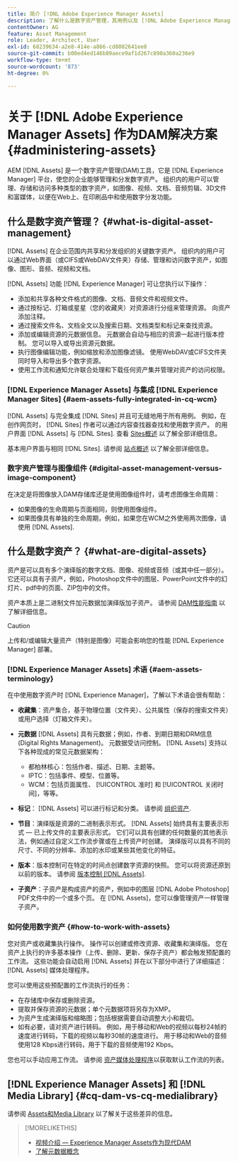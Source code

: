 ```yaml
---
title: 简介 [!DNL Adobe Experience Manager Assets]
description: 了解什么是数字资产管理，其用例以及 [!DNL Adobe Experience Manager Asset] 主动出击。
contentOwner: AG
feature: Asset Management
role: Leader, Architect, User
exl-id: 68239634-a2e8-414e-a866-cd8082641ee8
source-git-commit: b00ed4ed146b89aece9af1d267c890a360a236e9
workflow-type: tm+mt
source-wordcount: '873'
ht-degree: 0%

---
```


# 关于 [!DNL Adobe Experience Manager Assets] 作为DAM解决方案 {#administering-assets}

AEM [!DNL Assets] 是一个数字资产管理(DAM)工具，它是 [!DNL Experience Manager] 平台，使您的企业能够管理和分发数字资产。 组织内的用户可以管理、存储和访问多种类型的数字资产，如图像、视频、文档、音频剪辑、3D文件和富媒体，以便在Web上、在印刷品中和使用数字分发功能。

## 什么是数字资产管理？ {#what-is-digital-asset-management}

[!DNL Assets] 在企业范围内共享和分发组织的关键数字资产。 组织内的用户可以通过Web界面（或CIFS或WebDAV文件夹）存储、管理和访问数字资产，如图像、图形、音频、视频和文档。

[!DNL Assets] 功能 [!DNL Experience Manager] 可让您执行以下操作：

* 添加和共享各种文件格式的图像、文档、音频文件和视频文件。
* 通过按标记、灯箱或星星（您的收藏夹）对资源进行分组来管理资源。 向资产添加注释。
* 通过搜索文件名、文档全文以及搜索日期、文档类型和标记来查找资源。
* 添加或编辑资源的元数据信息。 元数据会自动与相应的资源一起进行版本控制。 您可以导入或导出资源元数据。
* 执行图像编辑功能，例如缩放和添加图像滤镜。 使用WebDAV或CIFS文件夹同时导入和导出多个数字资源。
* 使用工作流和通知允许联合处理和下载任何资产集并管理对资产的访问权限。

### [!DNL Experience Manager Assets] 与集成 [!DNL Experience Manager Sites] {#aem-assets-fully-integrated-in-cq-wcm}

[!DNL Assets] 与完全集成 [!DNL Sites] 并且可无缝地用于所有用例。 例如，在创作网页时， [!DNL Sites] 作者可以通过内容查找器查找和使用数字资产。 的用户界面 [!DNL Assets] 与 [!DNL Sites]. 查看 [Sites概述](/help/sites-authoring/page-authoring.md) 以了解全部详细信息。

基本用户界面与相同 [!DNL Sites]. 请参阅 [站点概述](/help/sites-authoring/page-authoring.md) 以了解全部详细信息。

### 数字资产管理与图像组件 {#digital-asset-management-versus-image-component}

在决定是将图像放入DAM存储库还是使用图像组件时，请考虑图像生命周期：

* 如果图像的生命周期与页面相同，则使用图像组件。
* 如果图像具有单独的生命周期，例如，如果您在WCM之外使用两次图像，请使用 [!DNL Assets].

## 什么是数字资产？ {#what-are-digital-assets}

资产是可以具有多个演绎版的数字文档、图像、视频或音频（或其中任一部分）。 它还可以具有子资产，例如，Photoshop文件中的图层、PowerPoint文件中的幻灯片、pdf中的页面、ZIP包中的文件。

资产本质上是二进制文件加元数据加演绎版加子资产。 请参阅 [DAM性能指南](/help/sites-deploying/assets-performance-sizing.md) 以了解详细信息。

>[!CAUTION]
>
>上传和/或编辑大量资产（特别是图像）可能会影响您的性能 [!DNL Experience Manager] 部署。

### [!DNL Experience Manager Assets] 术语 {#aem-assets-terminology}

在中使用数字资产时 [!DNL Experience Manager]，了解以下术语会很有帮助：

* **收藏集**：资产集合，基于物理位置（文件夹）、公共属性（保存的搜索文件夹）或用户选择（灯箱文件夹）。

* **元数据** [!DNL Assets] 具有元数据；例如，作者、到期日期和DRM信息(Digital Rights Management)。 元数据受访问控制。 [!DNL Assets] 支持以下各种现成的常见元数据架构：

   * 都柏林核心：包括作者、描述、日期、主题等。
   * IPTC：包括事件、模型、位置等。
   * WCM：包括页面属性、 [!UICONTROL 准时] 和 [!UICONTROL 关闭时间]，等等。

* **标记**： [!DNL Assets] 可以进行标记和分类。 请参阅 [组织资产](/help/assets/organize-assets.md).

* **节目**：演绎版是资源的二进制表示形式。 [!DNL Assets] 始终具有主要表示形式 — 已上传文件的主要表示形式。 它们可以具有创建的任何数量的其他表示法，例如通过自定义工作流步骤或在上传资产时创建。 演绎版可以具有不同的尺寸、不同的分辨率、添加的水印或某些其他变化的特征。

* **版本**：版本控制可在特定的时间点创建数字资源的快照。 您可以将资源还原到以前的版本。 请参阅 [版本控制 [!DNL Assets]](manage-assets.md#asset-versioning).

* **子资产**：子资产是构成资产的资产，例如中的图层 [!DNL Adobe Photoshop] PDF文件中的一个或多个页。 在 [!DNL Assets]，您可以像管理资产一样管理子资产。

### 如何使用数字资产 {#how-to-work-with-assets}

您对资产或收藏集执行操作。 操作可以创建或修改资源、收藏集和演绎版。 您在资产上执行的许多基本操作（上传、删除、更新、保存子资产）都会触发预配置的工作流。 这些功能会自动启用 [!DNL Assets] 并在以下部分中进行了详细描述： [!DNL Assets] 媒体处理程序。

您可以使用这些预配置的工作流执行的任务：

* 在存储库中保存或删除资源。
* 提取并保存资源的元数据；单个元数据项将另存为XMP。
* 为资产生成演绎版和缩略图；包括根据需要自动调整大小和裁切。
* 如有必要，请对资产进行转码。 例如，用于移动和Web的视频以每秒24帧的速度进行转码，下载的视频以每秒30帧的速度进行。 用于移动和Web的音频使用128 Kbps进行转码，用于下载的音频使用192 Kbps。

您也可以手动应用工作流。 请参阅 [资产媒体处理程序](media-handlers.md)以获取默认工作流的列表。

## [!DNL Experience Manager Assets] 和 [!DNL Media Library] {#cq-dam-vs-cq-medialibrary}

请参阅 [Assets和Media Library](medialibrary.md) 以了解关于这些差异的信息。

>[!MORELIKETHIS]
>
>* [视频介绍 — Experience Manager Assets作为现代DAM](https://www.youtube.com/watch?v=PBwQqZgC-yo)
>* [了解元数据概念](/help/assets/metadata-concepts.md)
